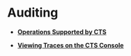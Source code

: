 # Auditing<a name="EN-US_TOPIC_0143117140"></a>

-   **[Operations Supported by CTS](operations-supported-by-cts.md)**  

-   **[Viewing Traces on the CTS Console](viewing-traces-on-the-cts-console.md)**  


